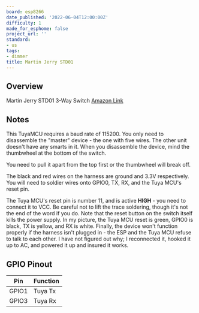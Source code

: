 ```yaml
---
board: esp8266
date_published: '2022-06-04T12:00:00Z'
difficulty: 1
made_for_esphome: false
project_url: ''
standard:
- us
tags:
- dimmer
title: Martin Jerry STD01
---
```


## Overview

Martin Jerry STD01 3-Way Switch
[Amazon Link](https://amzn.to/3Mik8su)

## Notes

This TuyaMCU requires a baud rate of 115200.
You only need to disassemble the "master" device - the one with five wires.  The other unit doesn't have any smarts in it.  When you disassemble the device, mind the thumbwheel at the bottom of the switch.

You need to pull it apart from the top first or the thumbwheel will break off.

The black and red wires on the harness are ground and 3.3V respectively.
You will need to soldier wires onto GPIO0, TX, RX, and the Tuya MCU's reset pin.

The Tuya MCU's reset pin is number 11, and is active **HIGH** - you need to connect it to VCC.  Be careful not to lift the trace soldering, though it's not the end of the word if you do.
Note that the reset button on the switch itself kills the power supply.  In my picture, the Tuya MCU reset is green, GPIO0 is black, TX is yellow, and RX is white.
Finally, the device won't function properly if the harness isn't plugged in - the ESP and the Tuya MCU refuse to talk to each other.  I have not figured out why; I reconnected it, hooked it up to AC, and powered it up and insured it works.

## GPIO Pinout

| Pin   | Function |
| ----- | -------- |
| GPIO1 | Tuya Tx  |
| GPIO3 | Tuya Rx  |